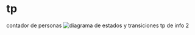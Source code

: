 # tp
contador de personas
![diagrama de estados y transiciones tp  de info 2](https://github.com/juanalain97/tp/assets/145404492/0972af38-20ed-4af5-ab94-f5802d366f13)
